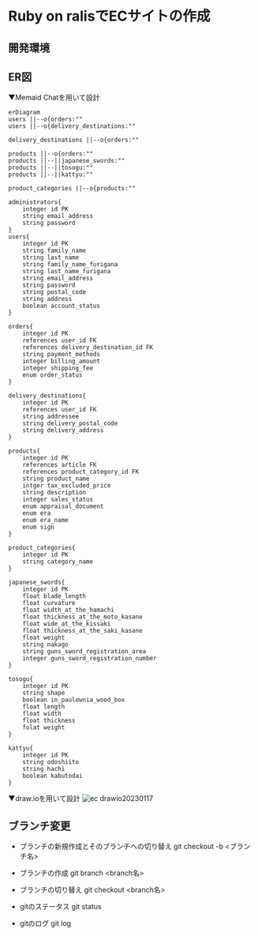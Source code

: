 # Ruby on ralisでECサイトの作成
## 開発環境

## ER図
▼Memaid Chatを用いて設計
```mermaid
erDiagram
users ||--o{orders:""
users ||--o{delivery_destinations:""

delivery_destinations ||--o{orders:""

products ||--o{orders:""
products ||--||japanese_swords:""
products ||--||tosogu:""
products ||--||kattyu:""

product_categories ||--o{products:""

administrators{
    integer id PK
    string email_address
    string password
}
users{
    integer id PK
    string family_name 
    string last_name
    string family_name_furigana
    string last_name_furigana
    string email_address
    string password
    string postal_code
    string address
    boolean account_status
}

orders{
    integer id PK
    references user_id FK
    references delivery_destination_id FK
    string payment_methods
    integer billing_amount
    integer shipping_fee
    enum order_status
}

delivery_destinations{
    integer id PK
    references user_id FK
    string addressee
    string delivery_postal_code
    string delivery_address
}

products{
    integer id PK
    references article FK
    references product_category_id FK
    string product_name
    intger tax_excluded_price
    string description
    integer sales_status
    enum appraisal_document
    enum era
    enum era_name
    enum sign
}

product_categories{
    integer id PK
    string category_name
}

japanese_swords{
    integer id PK
    float blade_length
    float curvature
    float width_at_the_hamachi
    float thickness_at_the_moto_kasane
    float wide_at_the_kissaki
    float thickness_at_the_saki_kasane
    float weight
    string nakago
    string guns_sword_registration_area
    integer guns_sword_registration_number
}

tosogu{
    integer id PK
    string shape
    boolean in_paulownia_wood_box
    float length
    float width
    float thickness
    folat weight
}

kattyu{
    integer id PK
    string odoshiito
    string hachi
    boolean kabutodai
}
```

▼draw.ioを用いて設計
![ec drawio20230117](https://github.com/daichi-kusawake/touken-ec/assets/77773862/3c2e1eef-d29a-4731-9c45-f21be9ecf60f)


## ブランチ変更

* ブランチの新規作成とそのブランチへの切り替え
git checkout -b <ブランチ名>

* ブランチの作成
git branch <branch名>

* ブランチの切り替え
git checkout <branch名>

* gitのステータス
git status

* gitのログ
git log
